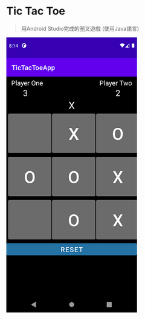 # Tic Tac Toe
> 用Android Studio完成的圈叉遊戲 (使用Java語言)

![ex_pic2](https://github.com/tplin1999/Tic_Tac_Toe_Android_Java/blob/main/example_picture/ex_pic1.png)
